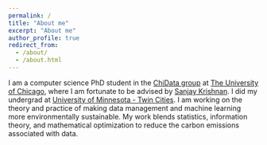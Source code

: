 ```yaml
---
permalink: /
title: "About me"
excerpt: "About me"
author_profile: true
redirect_from: 
  - /about/
  - /about.html
---
```


I am a computer science PhD student in the [ChiData group](https://uchi-db.github.io/chidatasite/index.html) at [The University of Chicago](https://cs.uchicago.edu/), where I am fortunate to be advised by [Sanjay Krishnan](https://cs.uchicago.edu/people/sanjay-krishnan/). I did my undergrad at [University of Minnesota - Twin Cities](https://cse.umn.edu/cs). I am working on the theory and practice of making data management and machine learning more environmentally sustainable. My work blends statistics, information theory, and mathematical optimization to reduce the carbon emissions associated with data.
